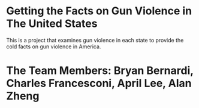 # Getting the Facts on Gun Violence in The United States

This is a project that examines gun violence in each state to provide the cold facts on gun violence in America.

# The Team Members: Bryan Bernardi, Charles Francesconi, April Lee, Alan Zheng
